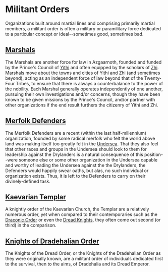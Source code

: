 # Militant Orders
Organizations built around martial lines and comprising primarily martial members, a militant order is often a military or paramilitary force dedicated to a particular concept or ideal--sometimes good, sometimes bad.

## [Marshals](Marshals.md)
The Marshals are another force for law in Azgaarnoth, founded and funded by the Prince's Council of [Yithi](/Nations/Yithi.md) and often equipped by the scholars of [Zhi](/Nations/Zhi.md). Marshals move about the towns and cities of Yithi and Zhi (and sometimes beyond), acting as an independent force of law beyond that of the Twenty-Four Tribes, to ensure that there is always a counterbalance to the power of the nobility. Each Marshal generally operates independently of one another, pursuing their own investigations and/or concerns, though they have been known to be given missions by the Prince's Council, and/or partner with other organizations if the end result furthers the citizenry of Yithi and Zhi.

## [Merfolk Defenders](MerfolkDefenders.md)
The Merfolk Defenders are a recent (within the last half-millennium) organization, founded by some radical merfolk who felt the world above land was making itself too greatly felt in the [Undersea](/Geography/Undersea.md). That they also feel that other races and groups in the Undersea should look to them for leadership against the Drylanders is a natural consequence of this position--were someone else or some other organization in the Undersea capable and worthy of leading the Undersea against the the Drylanders, the Defenders would happily swear oaths, but alas, no such individual or organization exists. Thus, it is left to the Defenders to carry on their divinely-defined task.

## [Kaevarian Templar](KaevarianTemplar.md)
A knightly order of the Kaevarian Church, the Templar are a relatively numerous order, yet when compared to their contemporaries such as the [Draconic Order](../DraconicOrder/DraconicOrder.md) or even the [Dread Knights](./DreadKnights.md), they often come out second (or third) in the comparison.

## [Knights of Dradehalian Order](DreadKnights.md)
The Knights of the Dread Order, or the Knights of the Dradehalian Order as they were originally known, are a militant order of individuals dedicated first to the survival, then to the aims, of Dradehalia and its Dread Emperor.


